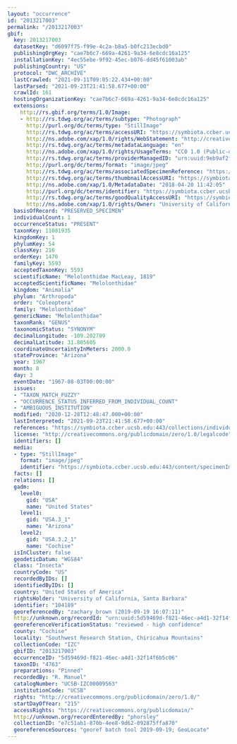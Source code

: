 ```yaml
---
layout: "occurrence"
id: "2013217003"
permalink: "/2013217003"
gbif:
  key: 2013217003
  datasetKey: "d6097f75-f99e-4c2a-b8a5-b0fc213ecbd0"
  publishingOrgKey: "cae7b6c7-669a-4261-9a34-6e8cdc16a125"
  installationKey: "4ec55ebe-9f92-45ec-b076-dd45f61003ab"
  publishingCountry: "US"
  protocol: "DWC_ARCHIVE"
  lastCrawled: "2021-09-11T09:05:22.434+00:00"
  lastParsed: "2021-09-23T21:41:58.677+00:00"
  crawlId: 161
  hostingOrganizationKey: "cae7b6c7-669a-4261-9a34-6e8cdc16a125"
  extensions:
    http://rs.gbif.org/terms/1.0/Image:
    - http://rs.tdwg.org/ac/terms/subtype: "Photograph"
      http://purl.org/dc/terms/type: "StillImage"
      http://rs.tdwg.org/ac/terms/accessURI: "https://symbiota.ccber.ucsb.edu:443/content/specimenImages/UCSB_IZC/UCSB-IZC00009/UCSB-IZC00009563_lg.jpg"
      http://ns.adobe.com/xap/1.0/rights/WebStatement: "http://creativecommons.org/publicdomain/zero/1.0/"
      http://rs.tdwg.org/ac/terms/metadataLanguage: "en"
      http://ns.adobe.com/xap/1.0/rights/UsageTerms: "CC0 1.0 (Public-domain)"
      http://rs.tdwg.org/ac/terms/providerManagedID: "urn:uuid:9eb9af2f-1efa-49c0-a2ad-6da70536acac"
      http://purl.org/dc/terms/format: "image/jpeg"
      http://rs.tdwg.org/ac/terms/associatedSpecimenReference: "https://symbiota.ccber.ucsb.edu:443/collections/individual/index.php?occid=104189"
      http://rs.tdwg.org/ac/terms/thumbnailAccessURI: "https://symbiota.ccber.ucsb.edu:443/content/specimenImages/UCSB_IZC/UCSB-IZC00009/UCSB-IZC00009563_tn.jpg"
      http://ns.adobe.com/xap/1.0/MetadataDate: "2018-04-20 11:42:05"
      http://purl.org/dc/terms/identifier: "https://symbiota.ccber.ucsb.edu:443/content/specimenImages/UCSB_IZC/UCSB-IZC00009/UCSB-IZC00009563_lg.jpg"
      http://rs.tdwg.org/ac/terms/goodQualityAccessURI: "https://symbiota.ccber.ucsb.edu:443/content/specimenImages/UCSB_IZC/UCSB-IZC00009/UCSB-IZC00009563.jpg"
      http://ns.adobe.com/xap/1.0/rights/Owner: "University of California, Santa Barbara"
  basisOfRecord: "PRESERVED_SPECIMEN"
  individualCount: 1
  occurrenceStatus: "PRESENT"
  taxonKey: 11081935
  kingdomKey: 1
  phylumKey: 54
  classKey: 216
  orderKey: 1470
  familyKey: 5593
  acceptedTaxonKey: 5593
  scientificName: "Melolonthidae MacLeay, 1819"
  acceptedScientificName: "Melolonthidae"
  kingdom: "Animalia"
  phylum: "Arthropoda"
  order: "Coleoptera"
  family: "Melolonthidae"
  genericName: "Melolonthidae"
  taxonRank: "GENUS"
  taxonomicStatus: "SYNONYM"
  decimalLongitude: -109.202789
  decimalLatitude: 31.885605
  coordinateUncertaintyInMeters: 2000.0
  stateProvince: "Arizona"
  year: 1967
  month: 8
  day: 3
  eventDate: "1967-08-03T00:00:00"
  issues:
  - "TAXON_MATCH_FUZZY"
  - "OCCURRENCE_STATUS_INFERRED_FROM_INDIVIDUAL_COUNT"
  - "AMBIGUOUS_INSTITUTION"
  modified: "2020-12-28T12:48:47.000+00:00"
  lastInterpreted: "2021-09-23T21:41:58.677+00:00"
  references: "https://symbiota.ccber.ucsb.edu:443/collections/individual/index.php?occid=104189"
  license: "http://creativecommons.org/publicdomain/zero/1.0/legalcode"
  identifiers: []
  media:
  - type: "StillImage"
    format: "image/jpeg"
    identifier: "https://symbiota.ccber.ucsb.edu:443/content/specimenImages/UCSB_IZC/UCSB-IZC00009/UCSB-IZC00009563_lg.jpg"
  facts: []
  relations: []
  gadm:
    level0:
      gid: "USA"
      name: "United States"
    level1:
      gid: "USA.3_1"
      name: "Arizona"
    level2:
      gid: "USA.3.2_1"
      name: "Cochise"
  isInCluster: false
  geodeticDatum: "WGS84"
  class: "Insecta"
  countryCode: "US"
  recordedByIDs: []
  identifiedByIDs: []
  country: "United States of America"
  rightsHolder: "University of California, Santa Barbara"
  identifier: "104189"
  georeferencedBy: "zachary_brown (2019-09-19 16:07:11)"
  http://unknown.org/recordId: "urn:uuid:5d59469d-f821-46ec-a4d1-32f14f6b5c06"
  georeferenceVerificationStatus: "reviewed - high confidence"
  county: "Cochise"
  locality: "Southwest Research Station, Chiricahua Mountains"
  collectionCode: "IZC"
  gbifID: "2013217003"
  occurrenceID: "5d59469d-f821-46ec-a4d1-32f14f6b5c06"
  taxonID: "4763"
  preparations: "Pinned"
  recordedBy: "R. Manuel"
  catalogNumber: "UCSB-IZC00009563"
  institutionCode: "UCSB"
  rights: "http://creativecommons.org/publicdomain/zero/1.0/"
  startDayOfYear: "215"
  accessRights: "https://creativecommons.org/publicdomain/"
  http://unknown.org/recordEnteredBy: "phorsley"
  collectionID: "e7c51ab1-870b-4ee8-9d62-092875ffa870"
  georeferenceSources: "georef batch tool 2019-09-19; GeoLocate"
---
```

